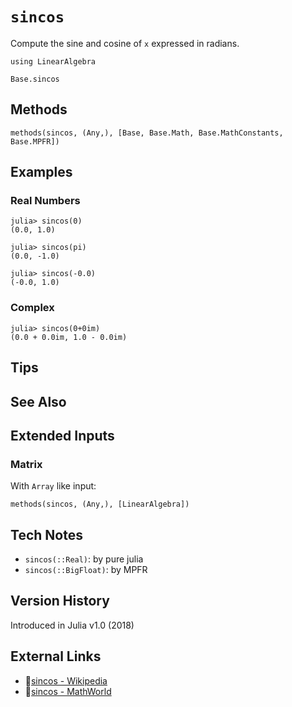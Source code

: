 # `sincos`

Compute the sine and cosine of `x` expressed in radians.

```@setup repl_only
using LinearAlgebra
```
```@docs
Base.sincos
```


## Methods

```@repl
methods(sincos, (Any,), [Base, Base.Math, Base.MathConstants, Base.MPFR])
```


## Examples

### Real Numbers
```jldoctest
julia> sincos(0)
(0.0, 1.0)

julia> sincos(pi)
(0.0, -1.0)

julia> sincos(-0.0)
(-0.0, 1.0)
```

### Complex
```jldoctest
julia> sincos(0+0im)
(0.0 + 0.0im, 1.0 - 0.0im)
```

## Tips


## See Also



## Extended Inputs

### Matrix
With `Array` like input:
```@repl repl_only
methods(sincos, (Any,), [LinearAlgebra])
```


## Tech Notes

- `sincos(::Real)`: by pure julia
- `sincos(::BigFloat)`: by MPFR


## Version History

Introduced in Julia v1.0 (2018)


## External Links
- 🔗[sincos - Wikipedia](https://en.wikipedia.org/wiki/ )
- 🔗[sincos - MathWorld](https://mathworld.wolfram.com/ )
